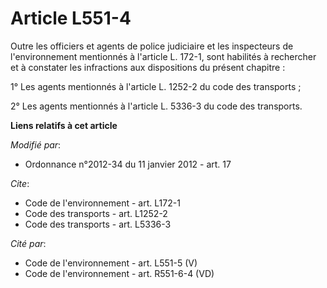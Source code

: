 # Article L551-4

Outre les officiers et agents de police judiciaire et les inspecteurs de l'environnement mentionnés à l'article L. 172-1,
sont habilités à rechercher et à constater les infractions aux dispositions du présent chapitre : 

1° Les agents mentionnés à l'article L. 1252-2 du code des transports ; 

2° Les agents mentionnés à l'article L. 5336-3 du code des transports.

**Liens relatifs à cet article**

_Modifié par_:

  - Ordonnance n°2012-34 du 11 janvier 2012 - art. 17

_Cite_:

  - Code de l'environnement - art. L172-1
  - Code des transports - art. L1252-2
  - Code des transports - art. L5336-3

_Cité par_:

  - Code de l'environnement - art. L551-5 (V)
  - Code de l'environnement - art. R551-6-4 (VD)
